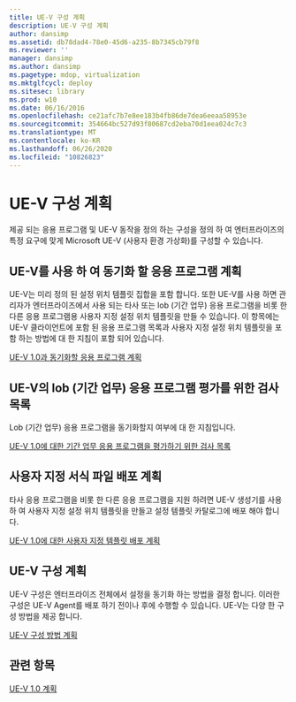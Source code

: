 ```yaml
---
title: UE-V 구성 계획
description: UE-V 구성 계획
author: dansimp
ms.assetid: db78dad4-78e0-45d6-a235-8b7345cb79f8
ms.reviewer: ''
manager: dansimp
ms.author: dansimp
ms.pagetype: mdop, virtualization
ms.mktglfcycl: deploy
ms.sitesec: library
ms.prod: w10
ms.date: 06/16/2016
ms.openlocfilehash: ce21afc7b7e8ee183b4fb86de7dea6eeaa58953e
ms.sourcegitcommit: 354664bc527d93f80687cd2eba70d1eea024c7c3
ms.translationtype: MT
ms.contentlocale: ko-KR
ms.lasthandoff: 06/26/2020
ms.locfileid: "10826823"
---
```

# UE-V 구성 계획


제공 되는 응용 프로그램 및 UE-V 동작을 정의 하는 구성을 정의 하 여 엔터프라이즈의 특정 요구에 맞게 Microsoft UE-V (사용자 환경 가상화)를 구성할 수 있습니다.

## UE-V를 사용 하 여 동기화 할 응용 프로그램 계획


UE-V는 미리 정의 된 설정 위치 템플릿 집합을 포함 합니다. 또한 UE-V를 사용 하면 관리자가 엔터프라이즈에서 사용 되는 타사 또는 lob (기간 업무) 응용 프로그램을 비롯 한 다른 응용 프로그램용 사용자 지정 설정 위치 템플릿을 만들 수 있습니다. 이 항목에는 UE-V 클라이언트에 포함 된 응용 프로그램 목록과 사용자 지정 설정 위치 템플릿을 포함 하는 방법에 대 한 지침이 포함 되어 있습니다.

[UE-V 1.0과 동기화할 응용 프로그램 계획](planning-which-applications-to-synchronize-with-ue-v-10.md)

## UE-V의 lob (기간 업무) 응용 프로그램 평가를 위한 검사 목록


Lob (기간 업무) 응용 프로그램을 동기화할지 여부에 대 한 지침입니다.

[UE-V 1.0에 대한 기간 업무 응용 프로그램을 평가하기 위한 검사 목록](checklist-for-evaluating-line-of-business-applications-for-ue-v-10.md)

## 사용자 지정 서식 파일 배포 계획


타사 응용 프로그램을 비롯 한 다른 응용 프로그램을 지원 하려면 UE-V 생성기를 사용 하 여 사용자 지정 설정 위치 템플릿을 만들고 설정 템플릿 카탈로그에 배포 해야 합니다.

[UE-V 1.0에 대한 사용자 지정 템플릿 배포 계획](planning-for-custom-template-deployment-for-ue-v-10.md)

## UE-V 구성 계획


UE-V 구성은 엔터프라이즈 전체에서 설정을 동기화 하는 방법을 결정 합니다. 이러한 구성은 UE-V Agent를 배포 하기 전이나 후에 수행할 수 있습니다. UE-V는 다양 한 구성 방법을 제공 합니다.

[UE-V 구성 방법 계획](planning-for-ue-v-configuration-methods.md)

## 관련 항목


[UE-V 1.0 계획](planning-for-ue-v-10.md)

 

 





